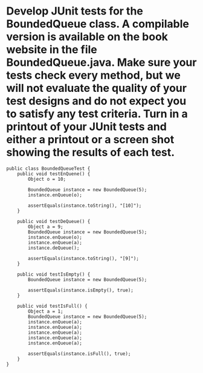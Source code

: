 # Develop JUnit tests for the BoundedQueue class. A compilable version is available on the book website in the file BoundedQueue.java. Make sure your tests check every method, but we will not evaluate the quality of your test designs and do not expect you to satisfy any test criteria. Turn in a printout of your JUnit tests and either a printout or a screen shot showing the results of each test.

```
public class BoundedQueueTest {
    public void testEnQuene() {
        Object o = 10;

        BoundedQueue instance = new BoundedQueue(5);
        instance.enQueue(o);
        
        assertEquals(instance.toString(), "[10]");
    }

    public void testDeQueue() {
        Object a = 9;
        BoundedQueue instance = new BoundedQueue(5);
        instance.enQueue(o);
        instance.enQueue(a);
        instance.deQueue();
        
        assertEquals(instance.toString(), "[9]");
    }

    public void testIsEmpty() {
        BoundedQueue instance = new BoundedQueue(5);

        assertEquals(instance.isEmpty(), true);
    }

    public void testIsFull() {
        Object a = 1;
        BoundedQueue instance = new BoundedQueue(5);
        instance.enQueue(a);
        instance.enQueue(a);
        instance.enQueue(a);
        instance.enQueue(a);
        instance.enQueue(a);

        assertEquals(instance.isFull(), true);
    }   
}
```